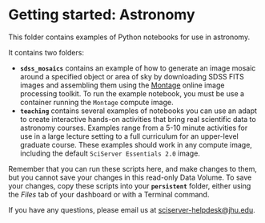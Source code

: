 <h1>Getting started: Astronomy</h1>

This folder contains examples of Python notebooks for use in astronomy. 

It contains two folders:

<ul>
	<li><strong><code>sdss_mosaics</code></strong> contains an example of how to generate an image mosaic around a specified object or area of sky by downloading SDSS FITS images and assembling them using the <a href="http://montage.ipac.caltech.edu/">Montage</a> online image processing toolkit. To run the example notebook, you must be use a container running the <code>Montage</code> compute image.</li>
	<li><strong><code>teaching</code></strong> contains several examples of notebooks you can use an adapt to create interactive hands-on activities that bring real scientific data to astronomy courses. Examples range from a 5-10 minute activities for use in a large lecture setting to a full curriculum for an upper-level graduate course. These examples should work in any compute image, including the default <code>SciServer Essentials 2.0</code> image.</li> 
</ul>

Remember that you can run these scripts here, and make changes to them, but you cannot save your changes in this read-only Data Volume. To save your changes, copy these scripts into your <strong><code>persistent</code></strong> folder, either using the <em>Files</em> tab of your dashboard or with a Terminal command.

If you have any questions, please email us at sciserver-helpdesk@jhu.edu.